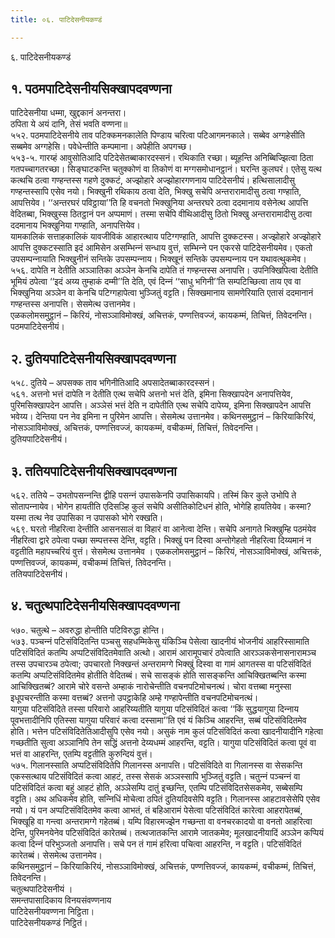 ```yaml
---
title: ०६. पाटिदेसनीयकण्डं

---
```

६. पाटिदेसनीयकण्डं  


## १. पठमपाटिदेसनीयसिक्खापदवण्णना

पाटिदेसनीया धम्मा, खुद्दकानं अनन्तरा।  
ठपिता ये अयं दानि, तेसं भवति वण्णना॥  
५५२. पठमपाटिदेसनीये ताव पटिक्‍कमनकालेति पिण्डाय चरित्वा पटिआगमनकाले। सब्बेव अग्गहेसीति सब्बमेव अग्गहेसि। पवेधेन्तीति कम्पमाना। अपेहीति अपगच्छ।  
५५३-५. गारय्हं आवुसोतिआदि पटिदेसेतब्बाकारदस्सनं। रथिकाति रच्छा। ब्यूहन्ति अनिब्बिज्झित्वा ठिता गतपच्‍चागतरच्छा। सिङ्घाटकन्ति चतुक्‍कोणं वा तिकोणं वा मग्गसमोधानट्ठानं। घरन्ति कुलघरं। एतेसु यत्थ कत्थचि ठत्वा गण्हन्तस्स गहणे दुक्‍कटं, अज्झोहारे अज्झोहारगणनाय पाटिदेसनीयं। हत्थिसालादीसु गण्हन्तस्सापि एसेव नयो। भिक्खुनी रथिकाय ठत्वा देति, भिक्खु सचेपि अन्तरारामादीसु ठत्वा गण्हाति, आपत्तियेव। ‘‘अन्तरघरं पविट्ठाया’’ति हि वचनतो भिक्खुनिया अन्तरघरे ठत्वा ददमानाय वसेनेत्थ आपत्ति वेदितब्बा, भिक्खुस्स ठितट्ठानं पन अप्पमाणं। तस्मा सचेपि वीथिआदीसु ठितो भिक्खु अन्तरारामादीसु ठत्वा ददमानाय भिक्खुनिया गण्हाति, अनापत्तियेव।  
यामकालिकं सत्ताहकालिकं यावजीविकं आहारत्थाय पटिग्गण्हाति, आपत्ति दुक्‍कटस्स। अज्झोहारे अज्झोहारे आपत्ति दुक्‍कटस्साति इदं आमिसेन असम्भिन्‍नं सन्धाय वुत्तं, सम्भिन्‍ने पन एकरसे पाटिदेसनीयमेव। एकतो उपसम्पन्‍नायाति भिक्खुनीनं सन्तिके उपसम्पन्‍नाय। भिक्खूनं सन्तिके उपसम्पन्‍नाय पन यथावत्थुकमेव।  
५५६. दापेति न देतीति अञ्‍ञातिका अञ्‍ञेन केनचि दापेति तं गण्हन्तस्स अनापत्ति। उपनिक्खिपित्वा देतीति भूमियं ठपेत्वा ‘‘इदं अय्य तुम्हाकं दम्मी’’ति देति, एवं दिन्‍नं ‘‘साधु भगिनी’’ति सम्पटिच्छित्वा ताय एव वा भिक्खुनिया अञ्‍ञेन वा केनचि पटिग्गहापेत्वा भुञ्‍जितुं वट्टति। सिक्खमानाय सामणेरियाति एतासं ददमानानं गण्हन्तस्स अनापत्ति। सेसमेत्थ उत्तानमेव।  
एळकलोमसमुट्ठानं – किरियं, नोसञ्‍ञाविमोक्खं, अचित्तकं, पण्णत्तिवज्‍जं, कायकम्मं, तिचित्तं, तिवेदनन्ति।  
पठमपाटिदेसनीयं।  


## २. दुतियपाटिदेसनीयसिक्खापदवण्णना

५५८. दुतिये – अपसक्‍क ताव भगिनीतिआदि अपसादेतब्बाकारदस्सनं।  
५६१. अत्तनो भत्तं दापेति न देतीति एत्थ सचेपि अत्तनो भत्तं देति, इमिना सिक्खापदेन अनापत्तियेव, पुरिमसिक्खापदेन आपत्ति। अञ्‍ञेसं भत्तं देति न दापेतीति एत्थ सचेपि दापेय्य, इमिना सिक्खापदेन आपत्ति भवेय्य। देन्तिया पन नेव इमिना न पुरिमेन आपत्ति। सेसमेत्थ उत्तानमेव। कथिनसमुट्ठानं – किरियाकिरियं, नोसञ्‍ञाविमोक्खं, अचित्तकं, पण्णत्तिवज्‍जं, कायकम्मं, वचीकम्मं, तिचित्तं, तिवेदनन्ति।  
दुतियपाटिदेसनीयं।  


## ३. ततियपाटिदेसनीयसिक्खापदवण्णना

५६२. ततिये – उभतोपसन्‍नन्ति द्वीहि पसन्‍नं उपासकेनपि उपासिकायपि। तस्मिं किर कुले उभोपि ते सोतापन्‍नायेव। भोगेन हायतीति एदिसञ्हि कुलं सचेपि असीतिकोटिधनं होति, भोगेहि हायतियेव। कस्मा? यस्मा तत्थ नेव उपासिका न उपासको भोगे रक्खति।  
५६९. घरतो नीहरित्वा देन्तीति आसनसालं वा विहारं वा आनेत्वा देन्ति। सचेपि अनागते भिक्खुम्हि पठमंयेव नीहरित्वा द्वारे ठपेत्वा पच्छा सम्पत्तस्स देन्ति, वट्टति। भिक्खुं पन दिस्वा अन्तोगेहतो नीहरित्वा दिय्यमानं न वट्टतीति महापच्‍चरियं वुत्तं। सेसमेत्थ उत्तानमेव । एळकलोमसमुट्ठानं – किरियं, नोसञ्‍ञाविमोक्खं, अचित्तकं, पण्णत्तिवज्‍जं, कायकम्मं, वचीकम्मं तिचित्तं, तिवेदनन्ति।  
ततियपाटिदेसनीयं।  


## ४. चतुत्थपाटिदेसनीयसिक्खापदवण्णना

५७०. चतुत्थे – अवरुद्धा होन्तीति पटिविरुद्धा होन्ति।  
५७३. पञ्‍चन्‍नं पटिसंविदितन्ति पञ्‍चसु सहधम्मिकेसु यंकिञ्‍चि पेसेत्वा खादनीयं भोजनीयं आहरिस्सामाति पटिसंविदितं कतम्पि अप्पटिसंविदितमेवाति अत्थो। आरामं आरामूपचारं ठपेत्वाति आरञ्‍ञकसेनासनारामञ्‍च तस्स उपचारञ्‍च ठपेत्वा; उपचारतो निक्खन्तं अन्तरामग्गे भिक्खुं दिस्वा वा गामं आगतस्स वा पटिसंविदितं कतम्पि अप्पटिसंविदितमेव होतीति वेदितब्बं। सचे सासङ्कं होति सासङ्कन्ति आचिक्खितब्बन्ति कस्मा आचिक्खितब्बं? आरामे चोरे वसन्ते अम्हाकं नारोचेन्तीति वचनपटिमोचनत्थं। चोरा वत्तब्बा मनुस्सा इधूपचरन्तीति कस्मा वत्तब्बं? अत्तनो उपट्ठाकेहि अम्हे गण्हापेन्तीति वचनपटिमोचनत्थं।  
यागुया पटिसंविदिते तस्सा परिवारो आहरिय्यतीति यागुया पटिसंविदितं कत्वा ‘‘किं सुद्धयागुया दिन्‍नाय पूवभत्तादीनिपि एतिस्सा यागुया परिवारं कत्वा दस्सामा’’ति एवं यं किञ्‍चि आहरन्ति, सब्बं पटिसंविदितमेव होति। भत्तेन पटिसंविदितेतिआदीसुपि एसेव नयो। असुकं नाम कुलं पटिसंविदितं कत्वा खादनीयादीनि गहेत्वा गच्छतीति सुत्वा अञ्‍ञानिपि तेन सद्धिं अत्तनो देय्यधम्मं आहरन्ति, वट्टति। यागुया पटिसंविदितं कत्वा पूवं वा भत्तं वा आहरन्ति, एतम्पि वट्टतीति कुरुन्दियं वुत्तं।  
५७५. गिलानस्साति अप्पटिसंविदितेपि गिलानस्स अनापत्ति। पटिसंविदिते वा गिलानस्स वा सेसकन्ति एकस्सत्थाय पटिसंविदितं कत्वा आहटं, तस्स सेसकं अञ्‍ञस्सापि भुञ्‍जितुं वट्टति। चतुन्‍नं पञ्‍चन्‍नं वा पटिसंविदितं कत्वा बहुं आहटं होति, अञ्‍ञेसम्पि दातुं इच्छन्ति, एतम्पि पटिसंविदितसेसकमेव, सब्बेसम्पि वट्टति। अथ अधिकमेव होति, सन्‍निधिं मोचेत्वा ठपितं दुतियदिवसेपि वट्टति। गिलानस्स आहटावसेसेपि एसेव नयो। यं पन अप्पटिसंविदितमेव कत्वा आभतं, तं बहिआरामं पेसेत्वा पटिसंविदितं कारेत्वा आहरापेतब्बं, भिक्खूहि वा गन्त्वा अन्तरामग्गे गहेतब्बं। यम्पि विहारमज्झेन गच्छन्ता वा वनचरकादयो वा वनतो आहरित्वा देन्ति, पुरिमनयेनेव पटिसंविदितं कारेतब्बं। तत्थजातकन्ति आरामे जातकमेव; मूलखादनीयादिं अञ्‍ञेन कप्पियं कत्वा दिन्‍नं परिभुञ्‍जतो अनापत्ति। सचे पन तं गामं हरित्वा पचित्वा आहरन्ति, न वट्टति। पटिसंविदितं कारेतब्बं। सेसमेत्थ उत्तानमेव।  
कथिनसमुट्ठानं – किरियाकिरियं, नोसञ्‍ञाविमोक्खं, अचित्तकं, पण्णत्तिवज्‍जं, कायकम्मं, वचीकम्मं, तिचित्तं, तिवेदनन्ति।  
चतुत्थपाटिदेसनीयं ।  
समन्तपासादिकाय विनयसंवण्णनाय  
पाटिदेसनीयवण्णना निट्ठिता।  
पाटिदेसनीयकण्डं निट्ठितं।  